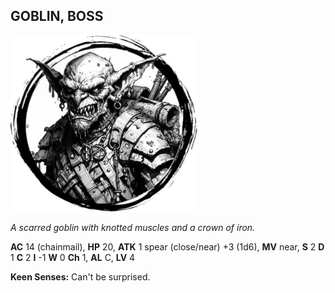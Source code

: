## GOBLIN, BOSS

![](images/goblin-boss.webp)

_A scarred goblin with knotted muscles and a crown of iron._

**AC** 14 (chainmail), **HP** 20, **ATK** 1 spear (close/near) +3 (1d6), **MV** near, **S** 2 **D** 1 **C** 2 **I** -1 **W** 0 **Ch** 1, **AL** C, **LV** 4

**Keen Senses:** Can't be surprised.

